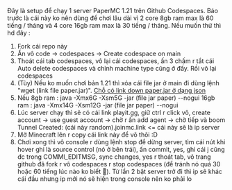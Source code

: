 Đây là setup để chạy 1 server PaperMC 1.21 trên Github Codespaces. Báo trước là cái này ko nên dùng để chơi lâu dài vì 2 core 8gb ram max là 60 tiếng / tháng và 4 core 16gb ram max là 30 tiếng / tháng. Nếu muốn thử thì hd đây :
1. Fork cái repo này
2. Ấn vô code -> codespaces -> Create codespace on main
3. Thoát cái tab codespaces, vô lại cái codespaces, ấn 3 chấm r tắt cái Auto delete codespaces và chỉnh machine type cũng ở đấy. Rồi vô lại codespaces
4. (Tùy) Nếu ko muốn chơi bản 1.21 thì xóa cái file jar ở main đi dùng lệnh "wget (link file paper.jar)". [Chỗ có link down paper.jar ở dạng json](<https://qing762.is-a.dev/api/papermc>)
5. Nếu 8gb ram : java -Xmx6G -Xsm5G -jar (file jar paper) --nogui
      16gb ram : java -Xmx14G -Xsm12G -jar (file jar paper) --nogui
6. Lúc server chạy thì sẽ có cái link playit.gg, giữ ctrl r click vô, create account -> use guest account -> chờ r ấn add agent -> chờ tiếp và boom Tunnel Created: (cái này random).joinmc.link <= cái này sẽ là ip server
7. Mở Minecraft lên r copy cái link này để vô thôi :D
8. Chơi xong thì vô console r dùng lệnh stop để dừng server, tìm cái nút khi hover ghi là source control (nó ở bên trái), ấn commit, yes, ghi cái j cũng đc trong COMMI_EDITMSG, sync changes, yes r thoát tab, vô trang github đã fork r vô codespaces r stop codespaces (để tránh nó quá 30 hoặc 60 tiếng lúc nào ko biết 🐧). Từ lần 2 bật server trở đi thì ip sẽ khác cái đầu nhưng ip mới nó sẽ hiện trong console nên ko phải lo

